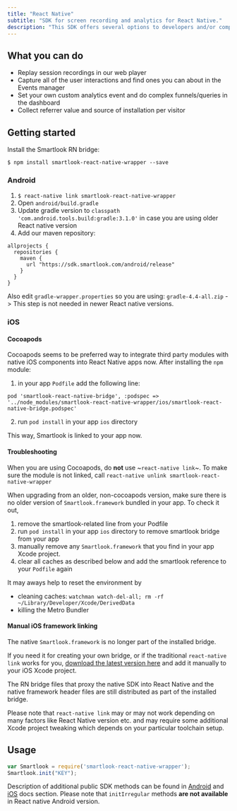 ```yaml
---
title: "React Native"
subtitle: "SDK for screen recording and analytics for React Native."
description: "This SDK offers several options to developers and/or companies."
---
```


## What you can do

* Replay session recordings in our web player
* Capture all of the user interactions and find ones you can about in the Events manager
* Set your own custom analytics event and do complex funnels/queries in the dashboard
* Collect referrer value and source of installation per visitor

## Getting started

Install the Smartlook RN bridge:

`$ npm install smartlook-react-native-wrapper --save`

### Android

1. `$ react-native link smartlook-react-native-wrapper`
2. Open `android/build.gradle`
3. Update gradle version to `classpath 'com.android.tools.build:gradle:3.1.0'` in case you are using older React native version
4. Add our maven repository:

```android
allprojects {
  repositories {
    maven {
      url "https://sdk.smartlook.com/android/release"
    }
  }
}
```

Also edit `gradle-wrapper.properties` so you are using: `gradle-4.4-all.zip` -> This step is not needed in newer React native versions. 

### iOS

#### Cocoapods

Cocoapods seems to be preferred way to integrate third party modules with native iOS components into React Native apps now. After installing the `npm` module:

1. in your app `Podfile` add the following line:

```
pod 'smartlook-react-native-bridge', :podspec => '../node_modules/smartlook-react-native-wrapper/ios/smartlook-react-native-bridge.podspec'
```
2. run `pod install` in your app `ios` directory

This way, Smartlook is linked to your app now.

#### Troubleshooting

When you are using Cocoapods, do **not** use ~`react-native link`~. To make sure the module is not linked, call `react-native unlink smartlook-react-native-wrapper`

When upgrading from an older, non-cocoapods version, make sure there is no older version of `Smartlook.framework` bundled in your app. To check it out, 
1. remove the smartlook-related line from your Podfile
2. run `pod install` in your app `ios` directory to remove smartlook bridge from your app
3. manually remove any `Smartlook.framework` that you find in your app Xcode project.
4. clear all caches as described below and add the smartlook reference to your `Podfile` again

It may aways help to reset the environment by
- cleaning caches: `watchman watch-del-all; rm -rf ~/Library/Developer/Xcode/DerivedData`
- killing the Metro Bundler

#### Manual iOS framework linking

The native `Smartlook.framework` is no longer part of the installed bridge. 

If you need it for creating your own bridge, or if the traditional `react-native link` works for you, [download the latest version here](https://smartlook.github.io/docs/sdk/ios/#manual-installation) and add it manually to your iOS Xcode project.

The RN bridge files that proxy the native SDK into React Native and the native framework header files are still distributed as part of the installed bridge.

Please note that `react-native link` may or may not work depending on many factors like React Native version etc. and may require some additional Xcode project tweaking which depends on your particular toolchain setup.

## Usage

```js
var Smartlook = require('smartlook-react-native-wrapper');
Smartlook.init("KEY");
```

Description of additional public SDK methods can be found in <a href="https://smartlook.github.io/docs/sdk/android/">Android</a> and <a href="https://smartlook.github.io/docs/sdk/ios/">iOS</a> docs section. Please note that `initIrregular` methods **are not available** in React native Android version.
